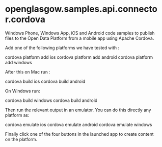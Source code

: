 # openglasgow.samples.api.connector.cordova
Windows Phone, Windows App, iOS and Android code samples to publish files to the Open Data Platform from a mobile app using Apache Cordova.

Add one of the following platforms we have tested with :

cordova platform add ios
cordova platform add android
cordova platform add windows

After this on Mac run :

cordova build ios
cordova build android

On Windows run:

cordova build windows
cordova build android

Then run the relevant output in an emulator. You can do this directly any platform as:

cordova emulate ios
cordova emulate android
cordova emulate windows

Finally click one of the four buttons in the launched app to create content on the platform.
